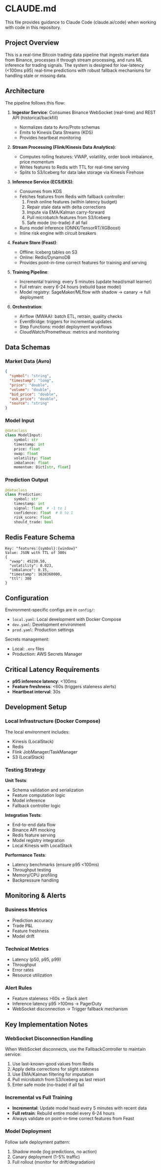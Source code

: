 # CLAUDE.md

This file provides guidance to Claude Code (claude.ai/code) when working with code in this repository.

## Project Overview

This is a real-time Bitcoin trading data pipeline that ingests market data from Binance, processes it through stream processing, and runs ML inference for trading signals. The system is designed for low-latency (<100ms p95) real-time predictions with robust fallback mechanisms for handling stale or missing data.

## Architecture

The pipeline follows this flow:

1. **Ingestor Service**: Consumes Binance WebSocket (real-time) and REST API (historical/backfill)
   - Normalizes data to Avro/Proto schemas
   - Emits to Kinesis Data Streams (KDS)
   - Provides heartbeat monitoring

2. **Stream Processing (Flink/Kinesis Data Analytics)**:
   - Computes rolling features: VWAP, volatility, order book imbalance, price momentum
   - Writes features to Redis with TTL for real-time serving
   - Splits to S3/Iceberg for data lake storage via Kinesis Firehose

3. **Inference Service (ECS/EKS)**:
   - Consumes from KDS
   - Fetches features from Redis with fallback controller:
     1. Fresh online features (within latency budget)
     2. Repair stale data with delta corrections
     3. Impute via EMA/Kalman carry-forward
     4. Pull microbatch features from S3/Iceberg
     5. Safe mode (no-trade) if all fail
   - Runs model inference (ONNX/TensorRT/XGBoost)
   - Inline risk engine with circuit breakers

4. **Feature Store (Feast)**:
   - Offline: Iceberg tables on S3
   - Online: Redis/DynamoDB
   - Provides point-in-time correct features for training and serving

5. **Training Pipeline**:
   - Incremental training: every 5 minutes (update head/small learner)
   - Full retrain: every 6-24 hours (rebuild base model)
   - Model registry: SageMaker/MLflow with shadow → canary → full deployment

6. **Orchestration**:
   - Airflow (MWAA): batch ETL, retrain, quality checks
   - EventBridge: triggers for incremental updates
   - Step Functions: model deployment workflows
   - CloudWatch/Prometheus: metrics and monitoring

## Data Schemas

### Market Data (Avro)
```json
{
  "symbol": "string",
  "timestamp": "long",
  "price": "double",
  "volume": "double",
  "bid_price": "double",
  "ask_price": "double",
  "source": "string"
}
```

### Model Input
```python
@dataclass
class ModelInput:
    symbol: str
    timestamp: int
    price: float
    vwap: float
    volatility: float
    imbalance: float
    momentum: Dict[str, float]
```

### Prediction Output
```python
@dataclass
class Prediction:
    symbol: str
    timestamp: int
    signal: float  # -1 to 1
    confidence: float  # 0 to 1
    risk_score: float
    should_trade: bool
```

## Redis Feature Schema
```
Key: "features:{symbol}:{window}"
Value: JSON with TTL of 300s
{
  "vwap": 45230.50,
  "volatility": 0.023,
  "imbalance": 0.15,
  "timestamp": 1638360000,
  "ttl": 300
}
```

## Configuration

Environment-specific configs are in `config/`:
- `local.yaml`: Local development with Docker Compose
- `dev.yaml`: Development environment
- `prod.yaml`: Production settings

Secrets management:
- Local: `.env` files
- Production: AWS Secrets Manager

## Critical Latency Requirements

- **p95 inference latency**: <100ms
- **Feature freshness**: <60s (triggers staleness alerts)
- **Heartbeat interval**: 30s

## Development Setup

### Local Infrastructure (Docker Compose)
The local environment includes:
- Kinesis (LocalStack)
- Redis
- Flink JobManager/TaskManager
- S3 (LocalStack)

### Testing Strategy

**Unit Tests**:
- Schema validation and serialization
- Feature computation logic
- Model inference
- Fallback controller logic

**Integration Tests**:
- End-to-end data flow
- Binance API mocking
- Redis feature serving
- Model registry integration
- Local Kinesis with LocalStack

**Performance Tests**:
- Latency benchmarks (ensure p95 <100ms)
- Throughput testing
- Memory/CPU profiling
- Backpressure handling

## Monitoring & Alerts

### Business Metrics
- Prediction accuracy
- Trade P&L
- Feature freshness
- Model drift

### Technical Metrics
- Latency (p50, p95, p99)
- Throughput
- Error rates
- Resource utilization

### Alert Rules
- Feature staleness >60s → Slack alert
- Inference latency p95 >100ms → PagerDuty
- WebSocket disconnection → Trigger fallback mechanism

## Key Implementation Notes

### WebSocket Disconnection Handling
When WebSocket disconnects, use the FallbackController to maintain service:
1. Use last-known-good values from Redis
2. Apply delta corrections for slight staleness
3. Use EMA/Kalman filtering for imputation
4. Pull microbatch from S3/Iceberg as last resort
5. Enter safe mode (no-trade) if all fail

### Incremental vs Full Training
- **Incremental**: Update model head every 5 minutes with recent data
- **Full retrain**: Rebuild entire model every 6-24 hours
- Always validate on point-in-time correct features from Feast

### Model Deployment
Follow safe deployment pattern:
1. Shadow mode (log predictions, no action)
2. Canary deployment (1-5% traffic)
3. Full rollout (monitor for drift/degradation)

